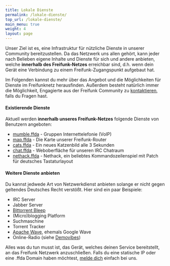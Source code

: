 ```yaml
---
title: Lokale Dienste
permalink: /lokale-dienste/
top_url: /lokale-dienste/
main_menu: true
weight: 4
layout: page
---
```




Unser Ziel ist es, eine Infrastruktur für nützliche Dienste in unserer Community bereitzustellen. Da das Netzwerk uns allen gehört, kann jeder nach Belieben eigene Inhalte und Dienste für sich und andere anbieten, welche **innerhalb des Freifunk-Netzes** erreichbar sind, d.h. wenn dein Gerät eine Verbindung zu einem Freifunk-Zugangspunkt aufgebaut hat.

Im Folgenden kannst du mehr über das Angebot und die Möglichkeiten für Dienste im Freifunknetz herausfinden. Außerdem besteht natürlich immer die Möglichkeit, Engagierte aus der Freifunk Community zu [kontaktieren](/kontakt), falls du Fragen hast.


#### Existierende Dienste

Aktuell werden **innerhalb unseres Freifunk-Netzes** folgende Dienste von Benutzern angeboten:

* [mumble.ffda](mumble://mumble.ffda) - Gruppen Internettelefonie (VoIP)
* [map.ffda](http://map.ffda) - Die Karte unserer Freifunk-Router
* [cats.ffda](http://cats.ffda) - Ein neues Katzenbild alle 3 Sekunden
* [chat.ffda](http://chat.ffda) - Weboberfläche für unseren IRC Chatraum
* [nethack.ffda](ssh://nethack@nethack.ffda) - Nethack, ein beliebtes Kommandozeilenspiel mit Patch für deutsches Tastaturlayout

#### Weitere Dienste anbieten

Du kannst jedwede Art von Netzwerkdienst anbieten solange er nicht gegen geltendes Deutsches Recht verstößt.
Hier sind ein paar Beispiele:

* IRC Server
* Jabber Server
* [Bittorrent Bleep](http://labs.bittorrent.com/bleep/index.html)
* (Micro)blogging Platform
* Suchmaschine
* Torrent Tracker
* [Apache Wave](http://incubator.apache.org/wave/), ehemals Google Wave
* Online-Radio (siehe [Demovibes](https://gitorious.org/demovibes))


Alles was du tun musst ist, das Gerät, welches deinen Service bereitstellt, an das Freifunk Netzwerk anzuschließen. Falls du eine statische IP oder eine .ffda Domain haben möchtest, [melde dich](/kontakt/) einfach bei uns.

